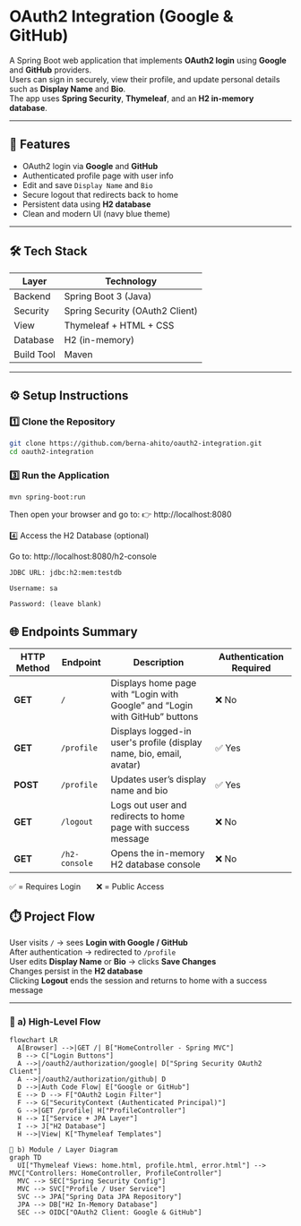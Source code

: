 # OAuth2 Integration (Google & GitHub)

A Spring Boot web application that implements **OAuth2 login** using **Google** and **GitHub** providers.  
Users can sign in securely, view their profile, and update personal details such as **Display Name** and **Bio**.  
The app uses **Spring Security**, **Thymeleaf**, and an **H2 in-memory database**.

---
## 🚀 Features

-  OAuth2 login via **Google** and **GitHub**
-  Authenticated profile page with user info
-  Edit and save `Display Name` and `Bio`
-  Secure logout that redirects back to home
- Persistent data using **H2 database**
-  Clean and modern UI (navy blue theme)

---

## 🛠️ Tech Stack

| Layer | Technology |
|-------|-------------|
| Backend | Spring Boot 3 (Java) |
| Security | Spring Security (OAuth2 Client) |
| View | Thymeleaf + HTML + CSS |
| Database | H2 (in-memory) |
| Build Tool | Maven |

---

## ⚙️ Setup Instructions

### 1️⃣ Clone the Repository
```bash
git clone https://github.com/berna-ahito/oauth2-integration.git
cd oauth2-integration
```

### 3️⃣ Run the Application
```
mvn spring-boot:run
```

Then open your browser and go to:
👉 http://localhost:8080

4️⃣ Access the H2 Database (optional)

Go to: http://localhost:8080/h2-console
```
JDBC URL: jdbc:h2:mem:testdb

Username: sa

Password: (leave blank)
```
## 🌐 Endpoints Summary

| HTTP Method | Endpoint | Description | Authentication Required |
|--------------|-----------|--------------|--------------------------|
| **GET** | `/` | Displays home page with “Login with Google” and “Login with GitHub” buttons | ❌ No |
| **GET** | `/profile` | Displays logged-in user's profile (display name, bio, email, avatar) | ✅ Yes |
| **POST** | `/profile` | Updates user’s display name and bio | ✅ Yes |
| **GET** | `/logout` | Logs out user and redirects to home page with success message | ❌ No |
| **GET** | `/h2-console` | Opens the in-memory H2 database console | ❌ No |

✅ = Requires Login  ❌ = Public Access

## ⏱️ Project Flow

User visits `/` → sees **Login with Google / GitHub**  
After authentication → redirected to `/profile`  
User edits **Display Name** or **Bio** → clicks **Save Changes**  
Changes persist in the **H2 database**  
Clicking **Logout** ends the session and returns to home with a success message  

---

### 🧭 a) High-Level Flow
```mermaid
flowchart LR
  A[Browser] -->|GET /| B["HomeController - Spring MVC"]
  B --> C["Login Buttons"]
  A -->|/oauth2/authorization/google| D["Spring Security OAuth2 Client"]
  A -->|/oauth2/authorization/github| D
  D -->|Auth Code Flow| E["Google or GitHub"]
  E --> D --> F["OAuth2 Login Filter"]
  F --> G["SecurityContext (Authenticated Principal)"]
  G -->|GET /profile| H["ProfileController"]
  H --> I["Service + JPA Layer"]
  I --> J["H2 Database"]
  H -->|View| K["Thymeleaf Templates"]

🧩 b) Module / Layer Diagram
graph TD
  UI["Thymeleaf Views: home.html, profile.html, error.html"] --> MVC["Controllers: HomeController, ProfileController"]
  MVC --> SEC["Spring Security Config"]
  MVC --> SVC["Profile / User Service"]
  SVC --> JPA["Spring Data JPA Repository"]
  JPA --> DB["H2 In-Memory Database"]
  SEC --> OIDC["OAuth2 Client: Google & GitHub"]
